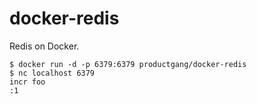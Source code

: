 docker-redis
============

Redis on Docker.

    $ docker run -d -p 6379:6379 productgang/docker-redis
    $ nc localhost 6379
    incr foo
    :1

